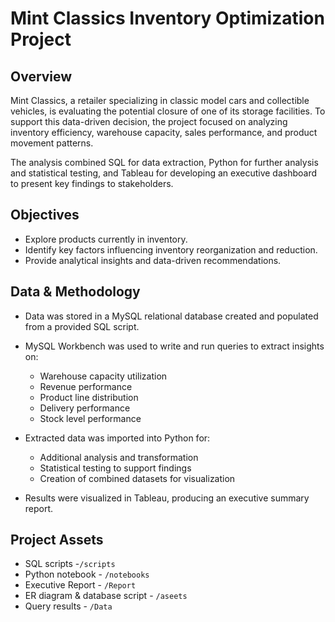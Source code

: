 # Mint Classics Inventory Optimization Project  

## Overview  
Mint Classics, a retailer specializing in classic model cars and collectible vehicles, is evaluating the potential closure of one of its storage facilities. To support this data-driven decision, the project focused on analyzing inventory efficiency, warehouse capacity, sales performance, and product movement patterns.

The analysis combined SQL for data extraction, Python for further analysis and statistical testing, and Tableau for developing an executive dashboard to present key findings to stakeholders.

## Objectives  
- Explore products currently in inventory.  
- Identify key factors influencing inventory reorganization and reduction.  
- Provide analytical insights and data-driven recommendations.  

## Data & Methodology  
- Data was stored in a MySQL relational database created and populated from a provided SQL script.

- MySQL Workbench was used to write and run queries to extract insights on:
  - Warehouse capacity utilization
  - Revenue performance
  - Product line distribution
  - Delivery performance
  - Stock level performance

- Extracted data was imported into Python for:
  - Additional analysis and transformation
  - Statistical testing to support findings
  - Creation of combined datasets for visualization
  
- Results were visualized in Tableau, producing an executive summary report.


## Project Assets 
- SQL scripts -`/scripts`
- Python notebook - `/notebooks`
- Executive Report - `/Report`
- ER diagram & database script - `/aseets`
- Query results - `/Data`

